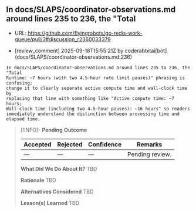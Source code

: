 ## In docs/SLAPS/coordinator-observations.md around lines 235 to 236, the "Total

- URL: https://github.com/flyingrobots/go-redis-work-queue/pull/3#discussion_r2360033379

- [review_comment] 2025-09-18T15:55:21Z by coderabbitai[bot] (docs/SLAPS/coordinator-observations.md:236)

```text
In docs/SLAPS/coordinator-observations.md around lines 235 to 236, the "Total
Runtime: ~7 hours (with two 4.5-hour rate limit pauses)" phrasing is confusing;
change it to clearly separate active compute time and wall-clock time by
replacing that line with something like "Active compute time: ~7 hours;
Wall-clock time (including two 4.5-hour pauses): ~16 hours" so readers
immediately understand the distinction between processing time and elapsed time.
```

> [!INFO]- **Pending**
> **Outcome**
> 
> | Accepted | Rejected | Confidence | Remarks |
> |----------|----------|------------|---------|
> | — | — | — | Pending review. |
>
> **What Did We Do About It?**
> TBD
>
> **Rationale**
> TBD
>
> **Alternatives Considered**
> TBD
>
> **Lesson(s) Learned**
> TBD
